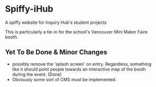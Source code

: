 # Spiffy-iHub
A spiffy website for Inquiry Hub's student projects

This is particularly a tie-in for the school's Vancouver Mini Maker Faire booth.

## Yet To Be Done & Minor Changes

* possibly remove the 'splash screen' on entry. Regardless, something like it should point people towards an interactive map of the booth during the event. (Done)
* Obviously some sort of CMS must be implemented.
